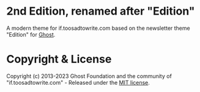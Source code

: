 # 2nd Edition, renamed after "Edition"

A modern theme for if.toosadtowrite.com based on the newsletter theme "Edition" for [Ghost](https://github.com/TryGhost/Ghost).


# Copyright & License

Copyright (c) 2013-2023 Ghost Foundation and the community of "if.toosadtowrite.com" - Released under the [MIT license](LICENSE).
